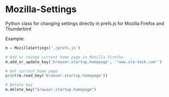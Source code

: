 # Mozilla-Settings
Python class for changing settings directly in prefs.js for Mozilla Firefox and Thunderbird



Example:
```python
m = MozillaSettings('./prefs.js')

# Add or change current home page in Mozilla Firefox
m.add_or_update_key('browser.startup.homepage', '"www.slo-tech.com"')

# Get current home page
print(m.read_key('browser.startup.homepage'))

# Delete key
m.delete_key("browser.startup.homepage")
```
